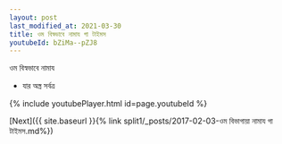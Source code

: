 ```yaml
---
layout: post
last_modified_at: 2021-03-30
title: ওম বিস্বভাবে নামায গা টাইমস
youtubeId: bZiMa--pZJ8
---
```

 
 
 ওম বিস্বভাবে নামায  
 
 -  যার অস্ত্র সর্বত্র 
 
  
 
  
 
 
 
 
 
 


{% include youtubePlayer.html id=page.youtubeId %}
 
[Next]({{ site.baseurl }}{% link  split1/_posts/2017-02-03-ওম বিভাগায়া নামায গা টাইমস.md%})
 
